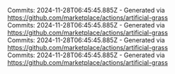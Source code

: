 Commits: 2024-11-28T06:45:45.885Z - Generated via https://github.com/marketplace/actions/artificial-grass
<br>
Commits: 2024-11-28T06:45:45.885Z - Generated via https://github.com/marketplace/actions/artificial-grass
<br>
Commits: 2024-11-28T06:45:45.885Z - Generated via https://github.com/marketplace/actions/artificial-grass
<br>
Commits: 2024-11-28T06:45:45.885Z - Generated via https://github.com/marketplace/actions/artificial-grass
<br>
